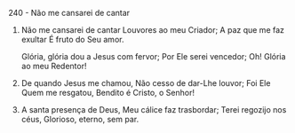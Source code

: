 240 - Não me cansarei de cantar

1. Não me cansarei de cantar
   Louvores ao meu Criador;
   A paz que me faz exultar
   É fruto do Seu amor.

   Glória, glória dou a Jesus com fervor;
   Por Ele serei vencedor;
   Oh! Glória ao meu Redentor!

2. De quando Jesus me chamou,
   Não cesso de dar-Lhe louvor;
   Foi Ele Quem me resgatou,
   Bendito é Cristo, o Senhor!

3. A santa presença de Deus,
   Meu cálice faz trasbordar;
   Terei regozijo nos céus,
   Glorioso, eterno, sem par.
